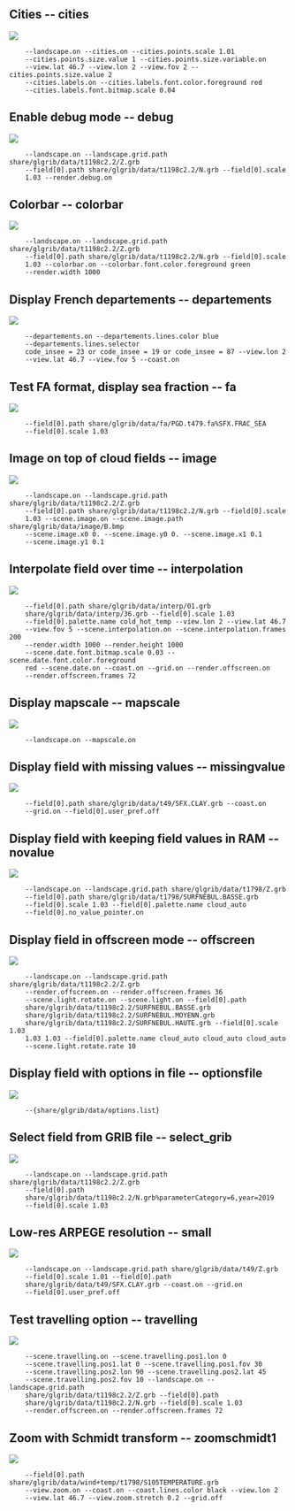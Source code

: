 ## Cities -- cities
![](./share/glgrib/test/cities/TEST_0000.png)

```
    --landscape.on --cities.on --cities.points.scale 1.01 
    --cities.points.size.value 1 --cities.points.size.variable.on 
    --view.lat 46.7 --view.lon 2 --view.fov 2 --cities.points.size.value 2 
    --cities.labels.on --cities.labels.font.color.foreground red 
    --cities.labels.font.bitmap.scale 0.04 
```
## Enable debug mode -- debug
![](./share/glgrib/test/debug/TEST_0000.png)

```
    --landscape.on --landscape.grid.path share/glgrib/data/t1198c2.2/Z.grb 
    --field[0].path share/glgrib/data/t1198c2.2/N.grb --field[0].scale 
    1.03 --render.debug.on 
```
## Colorbar -- colorbar
![](./share/glgrib/test/colorbar/TEST_0000.png)

```
    --landscape.on --landscape.grid.path share/glgrib/data/t1198c2.2/Z.grb 
    --field[0].path share/glgrib/data/t1198c2.2/N.grb --field[0].scale 
    1.03 --colorbar.on --colorbar.font.color.foreground green 
    --render.width 1000 
```
## Display French departements -- departements
![](./share/glgrib/test/departements/TEST_0000.png)

```
    --departements.on --departements.lines.color blue 
    --departements.lines.selector 
    code_insee = 23 or code_insee = 19 or code_insee = 87 --view.lon 2 
    --view.lat 46.7 --view.fov 5 --coast.on 
```
## Test FA format, display sea fraction -- fa
![](./share/glgrib/test/fa/TEST_0000.png)

```
    --field[0].path share/glgrib/data/fa/PGD.t479.fa%SFX.FRAC_SEA 
    --field[0].scale 1.03 
```
## Image on top of cloud fields -- image
![](./share/glgrib/test/image/TEST_0000.png)

```
    --landscape.on --landscape.grid.path share/glgrib/data/t1198c2.2/Z.grb 
    --field[0].path share/glgrib/data/t1198c2.2/N.grb --field[0].scale 
    1.03 --scene.image.on --scene.image.path share/glgrib/data/image/B.bmp 
    --scene.image.x0 0. --scene.image.y0 0. --scene.image.x1 0.1 
    --scene.image.y1 0.1 
```
## Interpolate field over time -- interpolation
![](./share/glgrib/test/interpolation/TEST.gif)

```
    --field[0].path share/glgrib/data/interp/01.grb 
    share/glgrib/data/interp/36.grb --field[0].scale 1.03 
    --field[0].palette.name cold_hot_temp --view.lon 2 --view.lat 46.7 
    --view.fov 5 --scene.interpolation.on --scene.interpolation.frames 200 
    --render.width 1000 --render.height 1000 
    --scene.date.font.bitmap.scale 0.03 --scene.date.font.color.foreground 
    red --scene.date.on --coast.on --grid.on --render.offscreen.on 
    --render.offscreen.frames 72 
```
## Display mapscale -- mapscale
![](./share/glgrib/test/mapscale/TEST_0000.png)

```
    --landscape.on --mapscale.on 
```
## Display field with missing values -- missingvalue
![](./share/glgrib/test/missingvalue/TEST_0000.png)

```
    --field[0].path share/glgrib/data/t49/SFX.CLAY.grb --coast.on 
    --grid.on --field[0].user_pref.off 
```
## Display field with keeping field values in RAM -- novalue
![](./share/glgrib/test/novalue/TEST_0000.png)

```
    --landscape.on --landscape.grid.path share/glgrib/data/t1798/Z.grb 
    --field[0].path share/glgrib/data/t1798/SURFNEBUL.BASSE.grb 
    --field[0].scale 1.03 --field[0].palette.name cloud_auto 
    --field[0].no_value_pointer.on 
```
## Display field in offscreen mode -- offscreen
![](./share/glgrib/test/offscreen/TEST.gif)

```
    --landscape.on --landscape.grid.path share/glgrib/data/t1198c2.2/Z.grb 
    --render.offscreen.on --render.offscreen.frames 36 
    --scene.light.rotate.on --scene.light.on --field[0].path 
    share/glgrib/data/t1198c2.2/SURFNEBUL.BASSE.grb 
    share/glgrib/data/t1198c2.2/SURFNEBUL.MOYENN.grb 
    share/glgrib/data/t1198c2.2/SURFNEBUL.HAUTE.grb --field[0].scale 1.03 
    1.03 1.03 --field[0].palette.name cloud_auto cloud_auto cloud_auto 
    --scene.light.rotate.rate 10 
```
## Display field with options in file -- optionsfile
![](./share/glgrib/test/optionsfile/TEST_0000.png)

```
    --{share/glgrib/data/options.list} 
```
## Select field from GRIB file -- select_grib
![](./share/glgrib/test/select_grib/TEST_0000.png)

```
    --landscape.on --landscape.grid.path share/glgrib/data/t1198c2.2/Z.grb 
    --field[0].path 
    share/glgrib/data/t1198c2.2/N.grb%parameterCategory=6,year=2019 
    --field[0].scale 1.03 
```
## Low-res ARPEGE resolution -- small
![](./share/glgrib/test/small/TEST_0000.png)

```
    --landscape.on --landscape.grid.path share/glgrib/data/t49/Z.grb 
    --field[0].scale 1.01 --field[0].path 
    share/glgrib/data/t49/SFX.CLAY.grb --coast.on --grid.on 
    --field[0].user_pref.off 
```
## Test travelling option -- travelling
![](./share/glgrib/test/travelling/TEST.gif)

```
    --scene.travelling.on --scene.travelling.pos1.lon 0 
    --scene.travelling.pos1.lat 0 --scene.travelling.pos1.fov 30 
    --scene.travelling.pos2.lon 90 --scene.travelling.pos2.lat 45 
    --scene.travelling.pos2.fov 10 --landscape.on --landscape.grid.path 
    share/glgrib/data/t1198c2.2/Z.grb --field[0].path 
    share/glgrib/data/t1198c2.2/N.grb --field[0].scale 1.03 
    --render.offscreen.on --render.offscreen.frames 72 
```
## Zoom with Schmidt transform -- zoomschmidt1
![](./share/glgrib/test/zoomschmidt1/TEST_0000.png)

```
    --field[0].path share/glgrib/data/wind+temp/t1798/S105TEMPERATURE.grb 
    --view.zoom.on --coast.on --coast.lines.color black --view.lon 2 
    --view.lat 46.7 --view.zoom.stretch 0.2 --grid.off 
```
